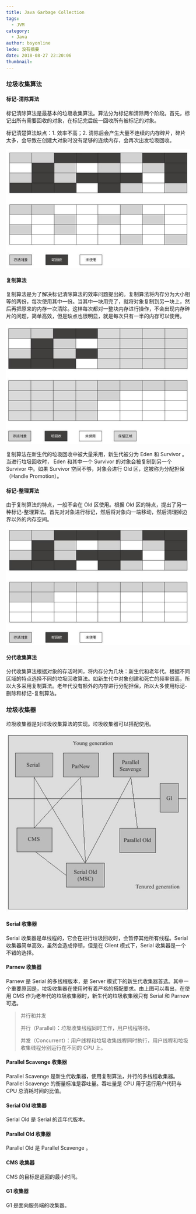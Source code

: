 ```yaml
---
title: Java Garbage Collection
tags:
  - JVM
category:
  - Java
author: bsyonline
lede: 没有摘要
date: 2018-08-27 22:20:06
thumbnail:
---
```




### 垃圾收集算法

#### 标记-清除算法

标记清除算法是最基本的垃圾收集算法。算法分为标记和清除两个阶段。首先，标记出所有需要回收的对象，在标记完后统一回收所有被标记的对象。

标记清楚算法缺点：1. 效率不高；2. 清除后会产生大量不连续的内存碎片，碎片太多，会导致在创建大对象时没有足够的连续内存，会再次出发垃圾回收。

![](https://raw.githubusercontent.com/bsyonline/pic/master/20180827/223040708.png)

#### 复制算法

复制算法是为了解决标记清除算法的效率问题提出的。复制算法将内存分为大小相等的两份，每次使用其中一份。当其中一块用完了，就将对象复制到另一块上，然后再把原来的内存一次清除。这样每次都对一整块内存进行操作，不会出现内存碎片的问题，简单高效，但是缺点也很明显，就是每次只有一半的内存可以使用。

![mark](https://raw.githubusercontent.com/bsyonline/pic/master/20180827/223717986.png)

复制算法在新生代的垃圾回收中被大量采用，新生代被分为 Eden 和 Survivor 。当进行垃圾回收时， Eden 和其中一个 Survivor 的对象会被复制到另一个 Survivor 中。如果 Survivor 空间不够，对象会进行 Old 区，这被称为分配担保（Handle Promotion）。

#### 标记-整理算法

由于复制算法的特点，一般不会在 Old 区使用。根据 Old 区的特点，提出了另一种标记-整理算法。首先对对象进行标记，然后将对象向一端移动，然后清理掉边界以外的内存空间。

![mark](https://raw.githubusercontent.com/bsyonline/pic/master/20180827/224854936.png)

#### 分代收集算法

分代收集算法根据对象的存活时间，将内存分为几块：新生代和老年代。根据不同区域的特点选择不同的垃圾回收算法。如新生代中对象创建和死亡的频率很高，所以大多采用复制算法。老年代没有额外的内存进行分配担保，所以大多使用标记-删除和标记-复制算法。

### 垃圾收集器

垃圾收集器是对垃圾收集算法的实现。垃圾收集器可以搭配使用。

![mark](https://raw.githubusercontent.com/bsyonline/pic/master/20180827/225509617.png)

#### Serial 收集器

Serial 收集器是单线程的，它会在进行垃圾回收时，会暂停其他所有线程。Serial 收集器简单高效，虽然会造成停顿，但是在 Client 模式下，Serial 收集器是一个不错的选择。

#### Parnew 收集器

Parnew 是 Serial 的多线程版本，是 Server 模式下的新生代收集器首选。其中一个重要原因是，垃圾收集器在使用时有着严格的搭配要求。由上图可以看出，在使用 CMS 作为老年代的垃圾收集器时，新生代的垃圾收集器只有 Serial 和 Parnew 可选。

> 并行和并发
>
> 并行（Parallel）：垃圾收集线程同时工作，用户线程等待。
>
> 并发（Concurrent）：用户线程和垃圾收集线程同时执行，用户线程和垃圾收集线程分别运行在不同的 CPU 上。

#### Parallel Scavenge 收集器

Parallel Scavenge 是新生代收集器，使用复制算法，并行的多线程收集器。Parallel Scavenge 的衡量标准是吞吐量。吞吐量是 CPU 用于运行用户代码与 CPU 总消耗时间的比值。

#### Serial Old 收集器

Serial Old 是 Serial 的连年代版本。

#### Parallel Old 收集器

Parallel Old 是 Parallel Scavenge 。

#### CMS 收集器

CMS 的目标是返回的最小时间。

#### G1 收集器

G1 是面向服务端的收集器。